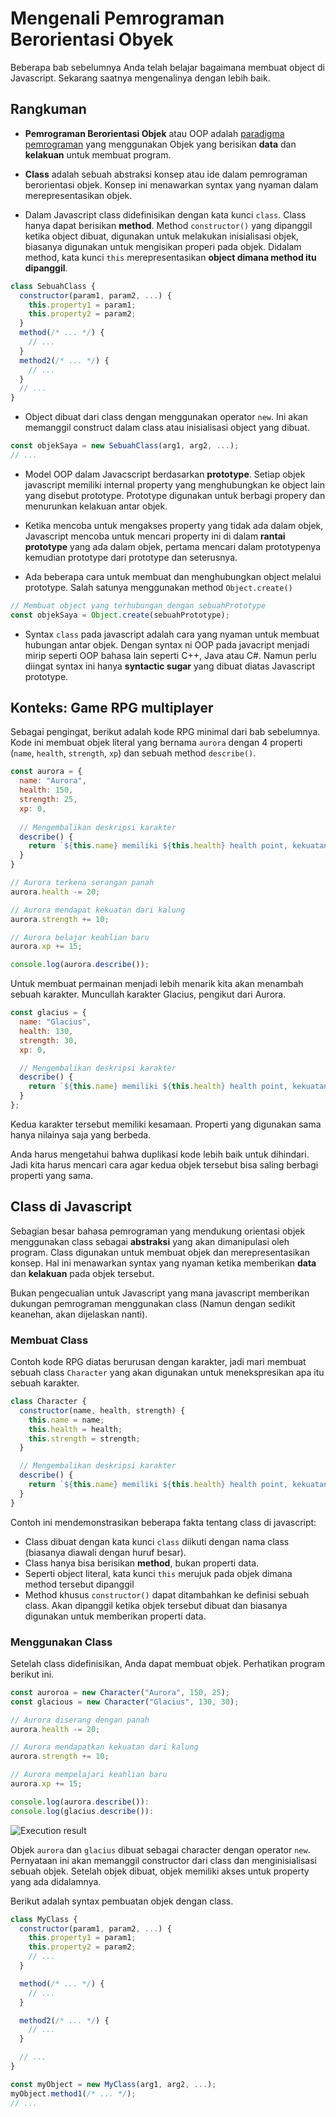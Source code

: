 # Mengenali Pemrograman Berorientasi Obyek

Beberapa bab sebelumnya Anda telah belajar bagaimana membuat object di Javascript. Sekarang saatnya mengenalinya dengan lebih baik.

## Rangkuman 

* **Pemrograman Berorientasi Objek** atau OOP adalah [paradigma pemrograman](https://en.wikipedia.org/wiki/Programming_paradigm) yang menggunakan Objek yang berisikan **data** dan **kelakuan** untuk membuat program.

* **Class** adalah sebuah abstraksi konsep atau ide dalam pemrograman berorientasi objek. Konsep ini menawarkan syntax yang nyaman dalam merepresentasikan objek.

* Dalam Javascript class didefinisikan dengan kata kunci `class`. Class hanya dapat berisikan **method**. Method `constructor()` yang dipanggil ketika object dibuat, digunakan untuk melakukan inisialisasi objek, biasanya digunakan untuk mengisikan properi pada objek. Didalam method, kata kunci `this` merepresentasikan **object dimana method itu dipanggil**.

```js
class SebuahClass {
  constructor(param1, param2, ...) {
    this.property1 = param1;
    this.property2 = param2;
  }
  method(/* ... */) {
    // ...
  }
  method2(/* ... */) {
    // ...
  }
  // ...
}
```

* Object dibuat dari class dengan menggunakan operator `new`. Ini akan memanggil construct dalam class atau inisialisasi object yang dibuat.

```js
const objekSaya = new SebuahClass(arg1, arg2, ...);
// ...
```

* Model OOP dalam Javacscript berdasarkan **prototype**. Setiap objek javascript memiliki internal property yang menghubungkan ke object lain yang disebut prototype. Prototype digunakan untuk berbagi propery dan menurunkan kelakuan antar objek.

* Ketika mencoba untuk mengakses property yang tidak ada dalam objek, Javascript mencoba untuk mencari property ini di dalam **rantai prototype** yang ada dalam objek, pertama mencari dalam prototypenya kemudian prototype dari prototype dan seterusnya.

* Ada beberapa cara untuk membuat dan menghubungkan object melalui prototype. Salah satunya menggunakan method `Object.create()`

```js
// Membuat object yang terhubungan dengan sebuahPrototype
const objekSaya = Object.create(sebuahPrototype);
```

* Syntax `class` pada javascript adalah cara yang nyaman untuk membuat hubungan antar objek. Dengan syntax ni OOP pada javacript menjadi mirip seperti OOP bahasa lain seperti C++, Java atau C#. Namun perlu diingat syntax ini hanya **syntactic sugar** yang dibuat diatas Javascript prototype.

## Konteks: Game RPG multiplayer

Sebagai pengingat, berikut adalah kode RPG minimal dari bab sebelumnya. Kode ini membuat objek literal yang bernama `aurora` dengan 4 properti (`name`, `health`, `strength`, `xp`) dan sebuah method `describe()`.

```js
const aurora = {
  name: "Aurora",
  health: 150,
  strength: 25,
  xp: 0,
    
  // Mengembalikan deskripsi karakter
  describe() {
    return `${this.name} memiliki ${this.health} health point, kekuatan ${this.strength} dan pengalaman ${this.xp}`;
  }
}

// Aurora terkena serangan panah
aurora.health -= 20;

// Aurora mendapat kekuatan dari kalung
aurora.strength += 10;

// Aurora belajar keahlian baru
aurora.xp += 15;

console.log(aurora.describe());
```

Untuk membuat permainan menjadi lebih menarik kita akan menambah sebuah karakter. Muncullah karakter Glacius, pengikut dari Aurora.

```js
const glacius = {
  name: "Glacius",
  health: 130,
  strength: 30,
  xp: 0,

  // Mengembalikan deskripsi karakter
  describe() {
    return `${this.name} memiliki ${this.health} health point, kekuatan ${this.strength} dan pengalaman ${this.xp}`;
  }
};
```

Kedua karakter tersebut memiliki kesamaan. Properti yang digunakan sama hanya nilainya saja yang berbeda.

Anda harus mengetahui bahwa duplikasi kode lebih baik untuk dihindari. Jadi kita harus mencari cara agar kedua objek tersebut bisa saling berbagi properti yang sama.

## Class di Javascript

Sebagian besar bahasa pemrograman yang mendukung orientasi objek menggunakan class sebagai **abstraksi** yang akan dimanipulasi oleh program. Class digunakan untuk membuat objek dan merepresentasikan konsep. Hal ini menawarkan syntax yang nyaman ketika memberikan **data** dan **kelakuan** pada objek tersebut.

Bukan pengecualian untuk Javascript yang mana javascript memberikan dukungan pemrograman menggunakan class (Namun dengan sedikit keanehan, akan dijelaskan nanti).

### Membuat Class

Contoh kode RPG diatas berurusan dengan karakter, jadi mari membuat sebuah class `Character` yang akan digunakan untuk menekspresikan apa itu sebuah karakter.

```js
class Character {
  constructor(name, health, strength) {
    this.name = name;
    this.health = health;
    this.strength = strength;
  }

  // Mengembalikan deskripsi karakter
  describe() {
    return `${this.name} memiliki ${this.health} health point, kekuatan ${this.strength} dan pengalaman ${this.xp}`;
  }
}
```

Contoh ini mendemonstrasikan beberapa fakta tentang class di javascript:

* Class dibuat dengan kata kunci `class` diikuti dengan nama class (biasanya diawali dengan huruf besar).
* Class hanya bisa berisikan **method**, bukan properti data.
* Seperti object literal, kata kunci `this` merujuk pada objek dimana method tersebut dipanggil
* Method khusus `constructor()` dapat ditambahkan ke definisi sebuah class. Akan dipanggil ketika objek tersebut dibuat dan biasanya digunakan untuk memberikan properti data.

### Menggunakan Class

Setelah class didefinisikan, Anda dapat membuat objek. Perhatikan program berikut ini.

```js
const auroroa = new Character("Aurora", 150, 25);
const glacious = new Character("Glacius", 130, 30);

// Aurora diserang dengan panah
aurora.health -= 20;

// Aurora mendapatkan kekuatan dari kalung
aurora.strength += 10;

// Aurora mempelajari keahlian baru
aurora.xp += 15;

console.log(aurora.describe()):
console.log(glacius.describe()):
```

![Execution result](images/chapter09-01.png)

Objek `aurora` dan `glacius` dibuat sebagai character dengan operator `new`. Pernyataan ini akan memanggil constructor dari class dan menginisialisasi sebuah objek. Setelah objek dibuat, objek memiliki akses untuk property yang ada didalamnya.

Berikut adalah syntax pembuatan objek dengan class.

```js
class MyClass {
  constructor(param1, param2, ...) {
    this.property1 = param1;
    this.property2 = param2;
    // ...
  }

  method(/* ... */) {
    // ...
  }

  method2(/* ... */) {
    // ...
  }

  // ...
}

const myObject = new MyClass(arg1, arg2, ...);
myObject.method1(/* ... */);
// ...
```
